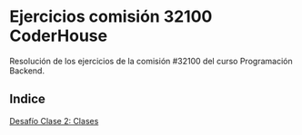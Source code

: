 # Ejercicios comisión 32100 CoderHouse
Resolución de los ejercicios de la comisión #32100 del curso Programación Backend.

## Indice
[Desafío Clase 2: Clases](./DesafioClase2_Clases)